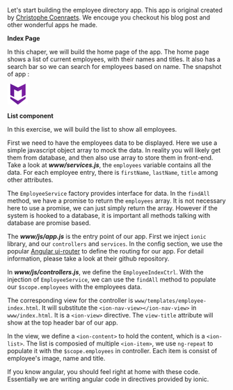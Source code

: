 Let's start building the employee directory app. This app is original created by <a href="http://coenraets.org/blog/2014/02/sample-mobile-application-with-ionic-and-angularjs/" target="_blank">
Christophe Coenraets</a>. We encouge you checkout his blog post and other wonderful apps he made.

**Index Page**

In this chaper, we will build the home page of the app. The home page shows a list of current employees, with their names and titles. It also has a search bar so we can search for employees 
based on name. The snapshot of app :

![alt text](https://github.com/adam-p/markdown-here/raw/master/src/common/images/icon48.png "index page")


**List component**

In this exercise, we will build the list to show all employees. 

First we need to have the employees data to be displayed. Here we use a simple javascript object array to mock the data. In reality you will likely get them from database, and then also use 
array to store them in front-end. Take a look at ***www/services.js***, the ```employees``` variable contains all the data. For each employee entry, there is ```firstName```, ```lastName```, ```title``` 
among other attributes.

The ```EmployeeService``` factory provides interface for data. In the ```findAll``` method, we have a promise to return the ```employees``` array. It is not necessary here to use a promise, we 
can just simply return the array. However if the system is hooked to a database, it is important all methods talking with database are promise based.

The ***www/js/app.js*** is the entry point of our app. First we inject ```ionic``` library, and our ```controllers``` and ```services```. In the config section, we use the popular 
<a href="https://github.com/angular-ui/ui-router">Angular ui-router</a> to define the routing for our app. For detail information, please take a look at their github repository.

In ***www/js/controllers.js***, we define the ```EmployeeIndexCtrl```. With the injection of ```EmployeeService```, we can use the ```findAll``` method to populate our ```$scope.employees``` with 
the employees data.

The corresponding view for the controller is ```www/templates/employee-index.html```. It will substitute the ```<ion-nav-view></ion-nav-view>``` in ```www/index.html```. It is a 
```<ion-view>``` directive. The ```view-title``` attribute will show at the top header bar of our app.

In the view, we define a ```<ion-content>``` to hold the content, which is a ```<ion-list>```. The list is composied of multiple ```<ion-item>```, we use ```ng-repeat``` to populate it with the 
```$scope.employees``` in controller. Each item is consist of employee's image, name and title.

If you know angular, you should feel right at home with these code. Essentially we are writing angular code in directives provided by ionic.

